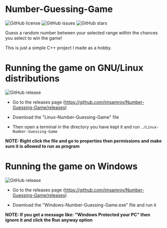 # Number-Guessing-Game

![GitHub license](https://img.shields.io/github/license/imsamroy/Number-Guessing-Game)
![GitHub issues](https://img.shields.io/github/issues/imsamroy/Number-Guessing-Game)
![GitHub stars](https://img.shields.io/github/stars/imsamroy/Number-Guessing-Game)

Guess a random number between your selected range within the chances you select to win the game!  

This is just a simple C++ project I made as a hobby.

# Running the game on GNU/Linux distributions

![GitHub release](https://img.shields.io/github/release/imsamroy/Number-Guessing-Game)

- Go to the releases page (https://github.com/imsamroy/Number-Guessing-Game/releases)  

- Download the "Linux-Number-Guessing-Game" file  

- Then open a terminal in the directory you have kept it and run `./Linux-Number-Guessing-Game`  

**NOTE: Right click the file and go to properties then permissions and make sure it is allowed to run as program**

# Running the game on Windows

![GitHub release](https://img.shields.io/github/release/imsamroy/Number-Guessing-Game)

- Go to the releases page (https://github.com/imsamroy/Number-Guessing-Game/releases)  

- Download the "Windows-Number-Guessing-Game.exe" file and run it  

**NOTE: If you get a message like: "Windows Protected your PC" then ignore it and click the Run anyway option**
